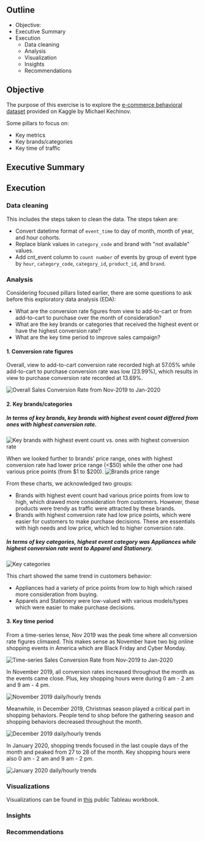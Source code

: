 ## Outline
* Objective:
* Executive Summary
* Execution
    + Data cleaning
    + Analysis
    + Visualization
    + Insights
    + Recommendations

## Objective
The purpose of this exercise is to explore the [e-commerce behavioral dataset](https://www.kaggle.com/datasets/mkechinov/ecommerce-behavior-data-from-multi-category-store) provided on Kaggle by Michael Kechinov.

Some pillars to focus on:
* Key metrics
* Key brands/categories
* Key time of traffic

## Executive Summary

<in progress>

## Execution
### Data cleaning
This includes the steps taken to clean the data. The steps taken are: 
* Convert datetime format of ```event_time``` to day of month, month of year, and hour cohorts. 
* Replace blank values in ```category_code``` and brand with "not available" values. 
* Add cnt_event column to ```count number``` of events by group of event type by ```hour```, ```category_code```, ```category_id```, ```product_id```, and ```brand```.

### Analysis
Considering focused pillars listed earlier, there are some questions to ask before this exploratory data analysis (EDA):
* What are the conversion rate figures from view to add-to-cart or from add-to-cart to purchase over the month of consideration? 
* What are the key brands or categories that received the highest event or have the highest conversion rate?
* What are the key time period to improve sales campaign?

	
#### 1. Conversion rate figures
Overall, view to add-to-cart conversion rate recorded high at 57.05% while add-to-cart to purchase conversion rate was low (23.99%), which results in view to purchase conversion rate recorded at 13.69%. 

![Overall Sales Conversion Rate from Nov-2019 to Jan-2020](https://github.com/huyvuintech/ecommercesample/blob/main/1.%20Overall%20Sales%20Conversion%20Rate.png)

#### 2. Key brands/categories

##### In terms of key brands, key brands with highest event count differed from ones with highest conversion rate. 
![Key brands with highest event count vs. ones with highest conversion rate](https://github.com/huyvuintech/ecommercesample/blob/main/6.%20Brand%20specifics.png)

When we looked further to brands' price range, ones with highest conversion rate had lower price range (<$50) while the other one had various price points (from $1 to $200).
![Brands price range](https://github.com/huyvuintech/ecommercesample/blob/main/7.%20Top%20brand%20prices%20landscape.png)					


From these charts, we acknowledged two groups: 
* Brands with highest event count had various price points from low to high, which drawed more consideration from customers. However, these products were trendy as traffic were attracted by these brands. 
* Brands with highest conversion rate had low price points, which were easier for customers to make purchase decisions. These are essentials with high needs and low price, which led to higher conversion rate. 

																											  
##### In terms of key categories, highest event category was Appliances while highest conversion rate went to Apparel and Stationery. 
			
![Key categories](https://github.com/huyvuintech/ecommercesample/blob/main/8.%20Top%20categories%20by%20event%20count%20%26%20conversion%20rate.png)

This chart showed the same trend in customers behavior: 
* Appliances had a variety of price points from low to high which raised more consideration from buying. 
* Apparels and Stationery were low-valued with various models/types which were easier to make purchase decisions. 
 
#### 3. Key time period
	
From a time-series lense, Nov 2019 was the peak time where all conversion rate figures climaxed. This makes sense as November have two big online shopping events in America which are Black Friday and Cyber Monday. 
	
![Time-series Sales Conversion Rate from Nov-2019 to Jan-2020](https://github.com/huyvuintech/ecommercesample/blob/main/2.%20Time-series%20Sales%20Conversion%20Rate.png)

In November 2019, all conversion rates increased throughout the month as the events came close. Plus, key shopping hours were during 0 am - 2 am and 9 am - 4 pm.
	
![November 2019 daily/hourly trends](https://github.com/huyvuintech/ecommercesample/blob/main/3.%20November%20trends.png)
	
Meanwhile, in December 2019, Christmas season played a critical part in shopping behaviors. People tend to shop before the gathering season and shopping behaviors decreased throughout the month.
	
![December 2019 daily/hourly trends](https://github.com/huyvuintech/ecommercesample/blob/main/4.%20December%20trends.png)

In January 2020, shopping trends focused in the last couple days of the month and peaked from 27 to 28 of the month. Key shopping hours were also 0 am - 2 am and 9 am - 2 pm. 
	
![January 2020 daily/hourly trends](https://github.com/huyvuintech/ecommercesample/blob/main/5.%20January%20trends.png)

### Visualizations
Visualizations can be found in [this](https://public.tableau.com/app/profile/quang.huy.vu/viz/E-commerceCustomerBehavior/Topbrands) public Tableau workbook. 

### Insights

    
### Recommendations

	
